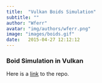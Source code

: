 ```yaml
---
title:  "Vulkan Boids Simulation"
subtitle: ""
author: "Wferr"
avatar: "img/authors/wferr.png"
image: "images/boids.gif"
date:   2015-04-27 12:12:12
---
```


### Boid Simulation in Vulkan
Here is a [link]() to the repo.
